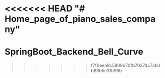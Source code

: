 <<<<<<< HEAD
"# Home_page_of_piano_sales_company" 
=======
# SpringBoot_Backend_Bell_Curve
>>>>>>> f7f0eea8c5808b70fb70374c7ab0b88b5e31b99b
